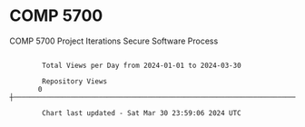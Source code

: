 # COMP 5700
COMP 5700 Project Iterations
Secure Software Process

```

        Total Views per Day from 2024-01-01 to 2024-03-30

        Repository Views
       0 ┼─────────────────────────────────────────────────────────────────────────────────────────

        Chart last updated - Sat Mar 30 23:59:06 2024 UTC
        
```
